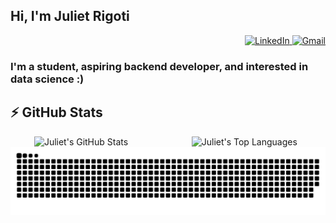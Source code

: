 ## Hi, I'm Juliet Rigoti 

<div align="right">
  <a href="https://www.linkedin.com/in/juliet-rigoti-746b47200/?locale=en_US">
    <img src="https://img.shields.io/badge/linkedin-%230077B5.svg?&style=for-the-badge&logo=linkedin&logoColor=white" alt="LinkedIn" />
  </a>
  <a href="mailto:rigotijuliet@gmail.com?subject=Hi%20Juliet">
    <img src="https://img.shields.io/badge/Gmail-D14836?style=for-the-badge&logo=gmail&logoColor=white" alt="Gmail"/>
  </a>
</div>

### I'm a student, aspiring backend developer, and interested in data science :)

## ⚡ GitHub Stats 
  
<div align="left" style="display: flex; justify-content: center; gap: 20px;">
  <img src="https://github-readme-stats.vercel.app/api?username=julietRigoti&show_icons=true&theme=vision-friendly-dark" alt="Juliet's GitHub Stats" width="46%"> 
  <img src="https://github-readme-stats.vercel.app/api/top-langs/?username=julietRigoti&hide=html&layout=compact&theme=vision-friendly-dark" width="35%" alt="Juliet's Top Languages">
</div>

<picture>
  <source media="(prefers-color-scheme: dark)" srcset="https://raw.githubusercontent.com/julietRigoti/julietRigoti/output/github-contribution-grid-snake-dark.svg">
  <img alt="github contribution grid snake animation" src="https://raw.githubusercontent.com/julietRigoti/julietRigoti/output/github-contribution-grid-snake.svg">
</picture>
